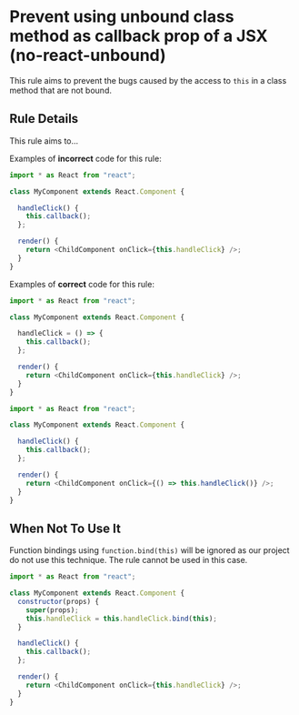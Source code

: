 # Prevent using unbound class method as callback prop of a JSX (no-react-unbound)

This rule aims to prevent the bugs caused by the access to `this` in a class method that are not bound.


## Rule Details

This rule aims to...

Examples of **incorrect** code for this rule:

```js
import * as React from "react";

class MyComponent extends React.Component {

  handleClick() {
    this.callback();
  };

  render() {
    return <ChildComponent onClick={this.handleClick} />;
  }
}
```

Examples of **correct** code for this rule:

```js
import * as React from "react";

class MyComponent extends React.Component {

  handleClick = () => {
    this.callback();
  };

  render() {
    return <ChildComponent onClick={this.handleClick} />;
  }
}
```

```js
import * as React from "react";

class MyComponent extends React.Component {

  handleClick() {
    this.callback();
  };

  render() {
    return <ChildComponent onClick={() => this.handleClick()} />;
  }
}
```

## When Not To Use It

Function bindings using `function.bind(this)` will be ignored as our project do not use this technique. The rule cannot be used in this case.

```js
import * as React from "react";

class MyComponent extends React.Component {
  constructor(props) {
    super(props);
    this.handleClick = this.handleClick.bind(this);
  }

  handleClick() {
    this.callback();
  };

  render() {
    return <ChildComponent onClick={this.handleClick} />;
  }
}
```

